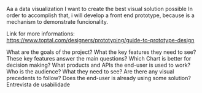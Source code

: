 Aa a data visualization
I want to create the best visual solution possible
In order to accomplish that, i will develop a front end prototype, because is a mechanism to demonstrate funcionality.

Link for more informations:
https://www.toptal.com/designers/prototyping/guide-to-prototype-design

What are the goals of the project?
What the key features they need to see?
These key features answer the main questions?
Which Chart is better for decision making?
What products and APIs the end-user is used to work?
Who is the audience? What they need to see?
Are there any visual precedents to follow? Does the end-user is already using some solution?
Entrevista de usabilidade